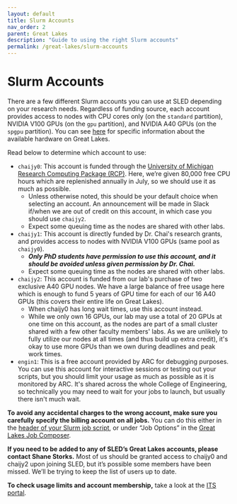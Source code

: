 ```yaml
---
layout: default
title: Slurm Accounts
nav_order: 2
parent: Great Lakes
description: "Guide to using the right Slurm accounts"
permalink: /great-lakes/slurm-accounts
---
```


# Slurm Accounts

There are a few different Slurm accounts you can use at SLED depending on your research needs. Regardless of funding source, each account provides access to nodes with CPU cores only (on the `standard` partition), NVIDIA V100 GPUs (on the `gpu` partition), and NVIDIA A40 GPUs (on the `spgpu` partition). You can see [here](https://arc.umich.edu/greatlakes/configuration/) for specific information about the available hardware on Great Lakes. 

Read below to determine which account to use:

- `chaijy0`: This account is funded through the [University of Michigan Research Computing Package (RCP)](https://arc.umich.edu/umrcp/). Here, we’re given 80,000 free CPU hours which are replenished annually in July, so we should use it as much as possible.
    - Unless otherwise noted, this should be your default choice when selecting an account. An announcement will be made in Slack if/when we are out of credit on this account, in which case you should use `chaijy2`.
    - Expect some queuing time as the nodes are shared with other labs.
- `chaijy1`: This account is directly funded by Dr. Chai's research grants, and provides access to nodes with NVIDIA V100 GPUs (same pool as `chaijy0`). 
    - ***Only PhD students have permission to use this account, and it should be avoided unless given permission by Dr. Chai.***
    - Expect some queuing time as the nodes are shared with other labs.
- `chaijy2`: This account is funded from our lab's purchase of two exclusive A40 GPU nodes. We have a large balance of free usage here which is enough to fund 5 years of GPU time for each of our 16 A40 GPUs (this covers their entire life on Great Lakes).
    - When chaijy0 has long wait times, use this account instead.
    - While we only own 16 GPUs, our lab may use a total of 20 GPUs at one time on this account, as the nodes are part of a small cluster shared with a few other faculty members' labs. As we are unlikely to fully utilize our nodes at all times (and thus build up extra credit), it's okay to use more GPUs than we own during deadlines and peak work times.
- `engin1`: This is a free account provided by ARC for debugging purposes. You can use this account for interactive sessions or testing out your scripts, but you should limit your usage as much as possible as it is monitored by ARC. It's shared across the whole College of Engineering, so technically you may need to wait for your jobs to launch, but usually there isn't much wait.

**To avoid any accidental charges to the wrong account, make sure you carefully specify the billing account on all jobs.** You can do this either in the [header of your Slurm job script](https://arc.umich.edu/greatlakes/slurm-user-guide/), or under “Job Options” in the [Great Lakes Job Composer](https://greatlakes.arc-ts.umich.edu/pun/sys/myjobs).

**If you need to be added to any of SLED’s Great Lakes accounts, please contact Shane Storks.** Most of us should be granted access to chaijy0 and chaijy2 upon joining SLED, but it’s possible some members have been missed. We’ll be trying to keep the list of users up to date.

**To check usage limits and account membership,** take a look at the [ITS portal](https://portal.arc.umich.edu/projects).
